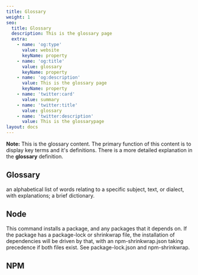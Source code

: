 ```yaml
---
title: Glossary
weight: 1
seo:
  title: Glossary
  description: This is the glossary page
  extra:
    - name: 'og:type'
      value: website
      keyName: property
    - name: 'og:title'
      value: glossary
      keyName: property
    - name: 'og:description'
      value: This is the glossary page
      keyName: property
    - name: 'twitter:card'
      value: summary
    - name: 'twitter:title'
      value: glossary
    - name: 'twitter:description'
      value: This is the glossarypage
layout: docs
---
```


<div class="note">
  <strong>Note:</strong> This is the glossary content. The primary function of this content is to display key terms and it's definitions. There is a more detailed explanation in the <strong>glossary</strong> definition.
</div>

## Glossary

an alphabetical list of words relating to a specific subject, text, or dialect, with explanations; a brief dictionary.

## Node

This command installs a package, and any packages that it depends on. If the package has a package-lock or shrinkwrap file, the installation of dependencies will be driven by that, with an npm-shrinkwrap.json taking precedence if both files exist. See package-lock.json and npm-shrinkwrap.


## NPM

